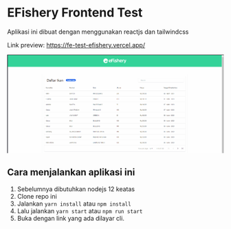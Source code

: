 # EFishery Frontend Test

Aplikasi ini dibuat dengan menggunakan reactjs dan tailwindcss

Link preview: https://fe-test-efishery.vercel.app/

![](/public/capture2.gif)

## Cara menjalankan aplikasi ini

1. Sebelumnya dibutuhkan nodejs 12 keatas
2. Clone repo ini
3. Jalankan `yarn install` atau `npm install`
4. Lalu jalankan `yarn start` atau `npm run start`
5. Buka dengan link yang ada dilayar cli.